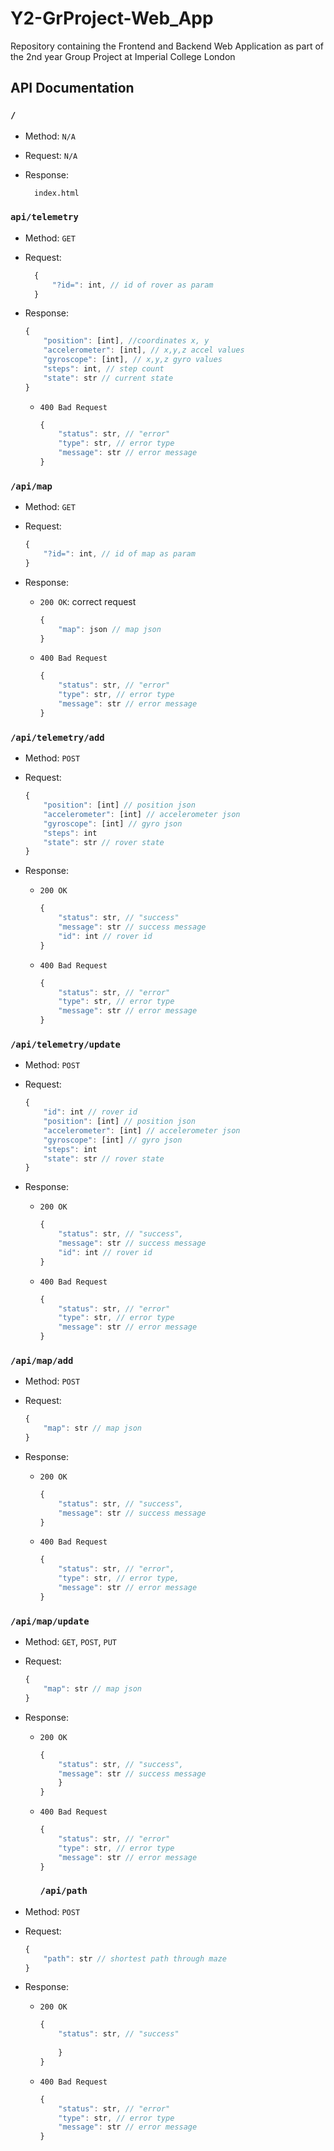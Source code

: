 # Y2-GrProject-Web_App
Repository containing the Frontend and Backend Web Application as part of the 2nd year Group Project at Imperial College London

## API Documentation

### `/`

* Method: `N/A`
* Request: `N/A`
* Response: 

  ```html
    index.html
    ```


### `api/telemetry`

* Method: `GET`
* Request: 

  ```javascript
    {
        "?id=": int, // id of rover as param
    }
    ```

* Response:

    ```javascript
    {
        "position": [int], //coordinates x, y
        "accelerometer": [int], // x,y,z accel values
        "gyroscope": [int], // x,y,z gyro values
        "steps": int, // step count
        "state": str // current state
    }
    ```

  * `400 Bad Request`

    ```javascript
    {
        "status": str, // "error"
        "type": str, // error type
        "message": str // error message
    }
    ```
    

### `/api/map`

* Method: `GET`
* Request:

    ```javascript
    {
        "?id=": int, // id of map as param
    }
    ```

* Response:
  * `200 OK`: correct request

    ```javascript
    {
        "map": json // map json
    }
    ```

  * `400 Bad Request`

    ```javascript
    {
        "status": str, // "error"
        "type": str, // error type
        "message": str // error message
    }
    ```

### `/api/telemetry/add`

* Method: `POST`
* Request:

  ```javascript
  {
      "position": [int] // position json
      "accelerometer": [int] // accelerometer json
      "gyroscope": [int] // gyro json
      "steps": int
      "state": str // rover state 
  }
  ```

* Response:
  * `200 OK`

    ```javascript
    {
        "status": str, // "success"
        "message": str // success message
        "id": int // rover id
    }
    ```

  * `400 Bad Request`

    ```javascript
    {
        "status": str, // "error"
        "type": str, // error type
        "message": str // error message
    }
    ```

### `/api/telemetry/update`

* Method: `POST`
* Request:

  ```javascript
  {
      "id": int // rover id
      "position": [int] // position json
      "accelerometer": [int] // accelerometer json
      "gyroscope": [int] // gyro json
      "steps": int
      "state": str // rover state 
  }
  ```

* Response:
  * `200 OK`

    ```javascript
    {
        "status": str, // "success",
        "message": str // success message
        "id": int // rover id
    }
    ```

  * `400 Bad Request`

    ```javascript
    {
        "status": str, // "error"
        "type": str, // error type
        "message": str // error message
    }
    ```

### `/api/map/add`

* Method: `POST`
* Request:

  ```javascript
  {
      "map": str // map json
  }
  ```

* Response:
  * `200 OK`
  
    ```javascript
    {
        "status": str, // "success",
        "message": str // success message
    }
    ```

  * `400 Bad Request`
  
    ```javascript
    {
        "status": str, // "error",
        "type": str, // error type,
        "message": str // error message
    }
    ```

### `/api/map/update`

* Method: `GET`, `POST`, `PUT`
* Request:

  ```javascript
  { 
      "map": str // map json
  }
  ```

* Response:
  * `200 OK`

    ```javascript
    {
        "status": str, // "success",
        "message": str // success message
        }
    }
    ```

  * `400 Bad Request`
  
    ```javascript
    {
        "status": str, // "error"
        "type": str, // error type
        "message": str // error message
    }
    ```
    ### `/api/path`

* Method: `POST`
* Request:

  ```javascript
  { 
      "path": str // shortest path through maze
  }
  ```

* Response:
  * `200 OK`

    ```javascript
    {
        "status": str, // "success"
        
        }
    }
    ```

  * `400 Bad Request`
  
    ```javascript
    {
        "status": str, // "error"
        "type": str, // error type
        "message": str // error message
    }
    ```
    
